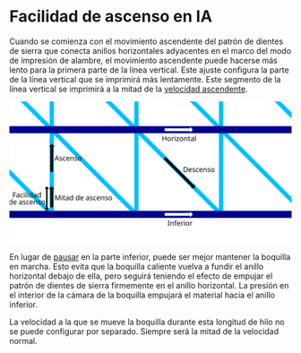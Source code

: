 Facilidad de ascenso en IA
====
Cuando se comienza con el movimiento ascendente del patrón de dientes de sierra que conecta anillos horizontales adyacentes en el marco del modo de impresión de alambre, el movimiento ascendente puede hacerse más lento para la primera parte de la línea vertical. Este ajuste configura la parte de la línea vertical que se imprimirá más lentamente. Este segmento de la línea vertical se imprimirá a la mitad de la [velocidad ascendente](wireframe_printspeed_up.md).

![Dónde se aplican las diferentes velocidades de impresión de alambre](../images/wireframe_printspeed.svg)

En lugar de [pausar](wireframe_bottom_delay.md) en la parte inferior, puede ser mejor mantener la boquilla en marcha. Esto evita que la boquilla caliente vuelva a fundir el anillo horizontal debajo de ella, pero seguirá teniendo el efecto de empujar el patrón de dientes de sierra firmemente en el anillo horizontal. La presión en el interior de la cámara de la boquilla empujará el material hacia el anillo inferior.

La velocidad a la que se mueve la boquilla durante esta longitud de hilo no se puede configurar por separado. Siempre será la mitad de la velocidad normal.